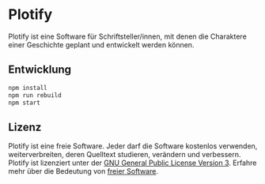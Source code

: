# Plotify

Plotify ist eine Software für Schriftsteller/innen, mit denen die Charaktere einer
Geschichte geplant und entwickelt werden können.


## Entwicklung

```bash
npm install
npm run rebuild
npm start
```


## Lizenz

Plotify ist eine freie Software. Jeder darf die Software kostenlos verwenden,
weiterverbreiten, deren Quelltext studieren, verändern und verbessern.
Plotify ist lizenziert unter der [GNU General Public License Version 3](LICENSE).
Erfahre mehr über die Bedeutung von [freier Software](https://www.gnu.org/philosophy/free-sw.de.html).
